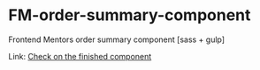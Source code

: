 # FM-order-summary-component
Frontend Mentors order summary component [sass + gulp]

Link: [Check on the finished component](http://emiljoseph.me/FM-order-summary-component/ )
